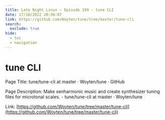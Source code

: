 ```yaml
---
title: Late Night Linux – Episode 199 - tune CLI
date: 17/10/2022 20:56:07
link: https://github.com/Woyten/tune/tree/master/tune-cli
search:
  exclude: true
hide:
  - toc
  - navigation
---
```


# tune CLI

Page Title: tune/tune-cli at master · Woyten/tune · GitHub

Page Description: Make xenharmonic music and create synthesizer tuning files for microtonal scales. - tune/tune-cli at master · Woyten/tune 

Link: [https://github.com/Woyten/tune/tree/master/tune-cli](https://github.com/Woyten/tune/tree/master/tune-cli)